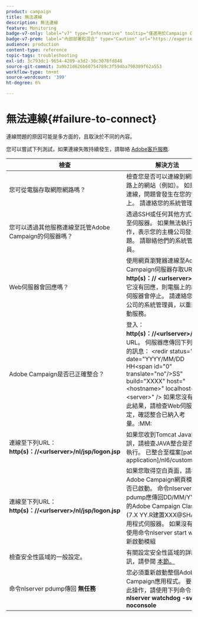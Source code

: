 ```yaml
---
product: campaign
title: 無法連線
description: 無法連線
feature: Monitoring
badge-v7-only: label="v7" type="Informative" tooltip="僅適用於Campaign Classic v7"
badge-v7-prem: label="內部部署和混合" type="Caution" url="https://experienceleague.adobe.com/docs/campaign-classic/using/installing-campaign-classic/architecture-and-hosting-models/hosting-models-lp/hosting-models.html?lang=zh-Hant" tooltip="僅適用於內部部署和混合部署"
audience: production
content-type: reference
topic-tags: troubleshooting
exl-id: 3c793dc1-9654-4289-a3d2-30c3078fd848
source-git-commit: 3a9b21d626b60754789c3f594ba798309f62a553
workflow-type: tm+mt
source-wordcount: '399'
ht-degree: 6%

---
```


# 無法連線{#failure-to-connect}



連線問題的原因可能是多方面的，且取決於不同的內容。

您可以嘗試下列測試，如果連線失敗持續發生，請聯絡 [Adobe客戶服務](https://helpx.adobe.com/tw/enterprise/admin-guide.html/enterprise/using/support-for-experience-cloud.ug.html).



<table> 
<thead> 
<tr> 
<th>檢查<br /> </th> 
<th>解決方法<br /> </th> 
</tr> 
</thead> 
<tbody> 
<tr> 
<td>您可從電腦存取網際網路嗎？</td> 
<td>檢查您是否可以連線到網際網路上的網站（例如）。 如果無法連線，問題會發生在您的電腦上。 請連絡您的系統管理員。</td>
</tr>
<tr> 
<td>您可以透過其他服務連線至託管Adobe Campaign的伺服器嗎？</td> 
<td>透過SSH或任何其他方式連線至伺服器。 如果無法執行此操作，表示您的主機公司發生問題。 請聯絡他們的系統管理員。</td>
</tr>
<tr> 
<td>Web伺服器會回應嗎？</td> 
<td>使用網頁瀏覽器連線至Adobe Campaign伺服器存取URL： <b>http(s)：// &lt;urlserver&gt;</b>. 如果它沒有回應，則電腦上的網頁伺服器會停止。 請連絡您主機公司的系統管理員，以重新啟動服務。</td>
</tr>
<tr> 
<td>Adobe Campaign是否已正確整合？</td> 
<td>登入： <b>http(s)：//&lt;urlserver&gt;/r/test</b> URL。 伺服器應傳回下列型別的訊息： &lt;redir status="OK" date="YYYY/MM/DD HH&lt;span id="0" translate="no"/&gt;SS" build="XXXX" host="&lt;hostname&gt;" localhost="&lt;server&gt;" /&gt;
如果您沒有取得此結果，請檢查Web伺服器設定，確認整合已納入考量。:MM:</td>
</tr>
<tr> 
<td>連線至下列URL： <b>http(s)：//&lt;urlserver&gt;/nl/jsp/logon.jsp</b></td>
<td>如果您收到Tomcat Java錯誤，請檢查JAVA整合是否正確執行。 已整合至檔案[path of application]/nl6/customer.sh</td>
</tr>
<tr> 
<td>連線至下列URL： <b>http(s)：//&lt;urlserver&gt;/nl/jsp/logon.jsp</b></td>
<td>如果您取得空白頁面，請檢查Adobe Campaign網頁模組是否已啟動。 命令nlserver pdump應傳回DD/MM/YYYY的Adobe Campaign Classic (7.X YY.R建置XXX@SHA1)應用程式伺服器。 如果沒有，請使用命令nlserver start web重新啟動模組</td>
</tr>
<tr>
<td>檢查安全性區域的一般設定。</td>
<td>有關設定安全性區域的詳細資訊，請參閱 <a href="https://experienceleague.adobe.com/docs/campaign-classic/using/installing-campaign-classic/additional-configurations/configuring-campaign-server.html#configuring-campaign-server"/>本節。</a></td>
</tr>
<tr>
<td>命令nlserver pdump傳回 <b>無任務</b></td>
<td>您必須重新啟動整個Adobe Campaign應用程式。 要執行此操作，請使用下列命令： <b>nlserver watchdog -svc -noconsole</b></td>
</tr>
</tbody> 
</table>
